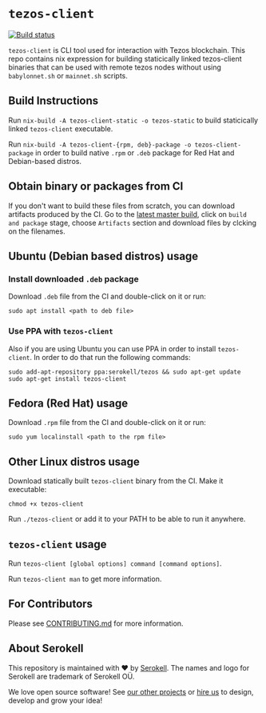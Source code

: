 <!--
   - SPDX-FileCopyrightText: 2019 TQ Tezos <https://tqtezos.com/>
   -
   - SPDX-License-Identifier: MPL-2.0
   -->

# `tezos-client`

[![Build status](https://badge.buildkite.com/e899e9e54babcd14139e3bd4381bad39b5d680e08e7b7766d4.svg)](https://buildkite.com/serokell/tezos-client)

`tezos-client` is CLI tool used for interaction with Tezos blockchain.
This repo contains nix expression for building staticically linked
tezos-client binaries that can be used with remote tezos nodes without
using `babylonnet.sh` or `mainnet.sh` scripts.

## Build Instructions

Run `nix-build -A tezos-client-static -o tezos-static`
to build staticically linked `tezos-client` executable.

Run `nix-build -A tezos-client-{rpm, deb}-package -o tezos-client-package` in order
to build native `.rpm` or `.deb` package for Red Hat and Debian-based distros.

## Obtain binary or packages from CI

If you don't want to build these files from scratch, you can download artifacts
produced by the CI. Go to the [latest master build](https://buildkite.com/serokell/tezos-client/builds/latest?branch=master),
click on `build and package` stage, choose `Artifacts` section and download files by clcking on the filenames.

## Ubuntu (Debian based distros) usage

### Install downloaded `.deb` package

Download `.deb` file from the CI and double-click on it or run:
```
sudo apt install <path to deb file>
```

### Use PPA with `tezos-client`

Also if you are using Ubuntu you can use PPA in order to install `tezos-client`.
In order to do that run the following commands:
```
sudo add-apt-repository ppa:serokell/tezos && sudo apt-get update
sudo apt-get install tezos-client
```

## Fedora (Red Hat) usage

Download `.rpm` file from the CI and double-click on it or run:
```
sudo yum localinstall <path to the rpm file>
```

## Other Linux distros usage

Download statically built `tezos-client` binary from the CI.
Make it executable:
```
chmod +x tezos-client
```

Run `./tezos-client` or add it to your PATH to be able to run it anywhere.

## `tezos-client` usage

Run `tezos-client [global options] command [command options]`.

Run `tezos-client man` to get more information.

## For Contributors

Please see [CONTRIBUTING.md](.github/CONTRIBUTING.md) for more information.

## About Serokell

This repository is maintained with ❤️ by [Serokell](https://serokell.io/).
The names and logo for Serokell are trademark of Serokell OÜ.

We love open source software! See [our other projects](https://serokell.io/community?utm_source=github) or [hire us](https://serokell.io/hire-us?utm_source=github) to design, develop and grow your idea!
